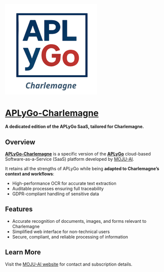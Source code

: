 [<img src="www/aply_go_charlemagne_logo.png" width="300"/>](https://secured.moju-apps.fr/aply_go_charlemagne/)

# [APLyGo-Charlemagne](https://secured.moju-apps.fr/aply_go_charlemagne/)

**A dedicated edition of the APLyGo SaaS, tailored for Charlemagne.**

## Overview

[**APLyGo-Charlemagne**](https://secured.moju-apps.fr/aply_go_charlemagne/) is a specific version of the [**APLyGo**](https://secured.moju-apps.fr/aply_go/) cloud-based Software-as-a-Service (SaaS) platform developed by [MOJU-AI](https://moju-apps.fr/).

It retains all the strengths of APLyGo while being **adapted to Charlemagne’s context and workflows**:

- High-performance OCR for accurate text extraction  
- Auditable processes ensuring full traceability  
- GDPR-compliant handling of sensitive data  

## Features

- Accurate recognition of documents, images, and forms relevant to Charlemagne  
- Simplified web interface for non-technical users  
- Secure, compliant, and reliable processing of information  

## Learn More

Visit the [MOJU-AI website](https://moju-apps.fr/) for contact and subscription details.
